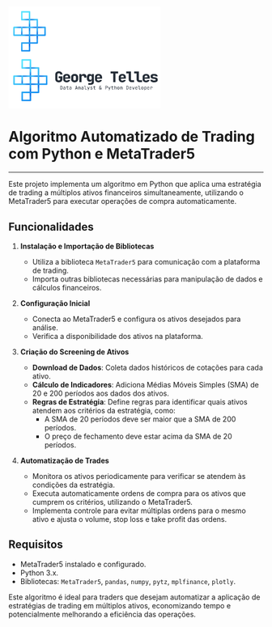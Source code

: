 <div>
  <img src="https://raw.githubusercontent.com/GeorgeTelles/georgetelles/f69531ec6b293b5148563588a764c010015d315e/logo_clara.png" alt="logo clara" width="300" style="display: inline-block; vertical-align: top; margin-right: 10px;">
  <img src="https://raw.githubusercontent.com/GeorgeTelles/georgetelles/f69531ec6b293b5148563588a764c010015d315e/logo_dark.png" alt="logo dark" width="300" style="display: inline-block; vertical-align: top;">
</div>

# **Algoritmo Automatizado de Trading com Python e MetaTrader5**
------

Este projeto implementa um algoritmo em Python que aplica uma estratégia de trading a múltiplos ativos financeiros simultaneamente, utilizando o MetaTrader5 para executar operações de compra automaticamente.

## Funcionalidades

1. **Instalação e Importação de Bibliotecas**
   - Utiliza a biblioteca `MetaTrader5` para comunicação com a plataforma de trading.
   - Importa outras bibliotecas necessárias para manipulação de dados e cálculos financeiros.

2. **Configuração Inicial**
   - Conecta ao MetaTrader5 e configura os ativos desejados para análise.
   - Verifica a disponibilidade dos ativos na plataforma.

3. **Criação do Screening de Ativos**
   - **Download de Dados**: Coleta dados históricos de cotações para cada ativo.
   - **Cálculo de Indicadores**: Adiciona Médias Móveis Simples (SMA) de 20 e 200 períodos aos dados dos ativos.
   - **Regras de Estratégia**: Define regras para identificar quais ativos atendem aos critérios da estratégia, como:
     - A SMA de 20 períodos deve ser maior que a SMA de 200 períodos.
     - O preço de fechamento deve estar acima da SMA de 20 períodos.

4. **Automatização de Trades**
   - Monitora os ativos periodicamente para verificar se atendem às condições da estratégia.
   - Executa automaticamente ordens de compra para os ativos que cumprem os critérios, utilizando o MetaTrader5.
   - Implementa controle para evitar múltiplas ordens para o mesmo ativo e ajusta o volume, stop loss e take profit das ordens.

## Requisitos

- MetaTrader5 instalado e configurado.
- Python 3.x.
- Bibliotecas: `MetaTrader5`, `pandas`, `numpy`, `pytz`, `mplfinance`, `plotly`.

Este algoritmo é ideal para traders que desejam automatizar a aplicação de estratégias de trading em múltiplos ativos, economizando tempo e potencialmente melhorando a eficiência das operações.
